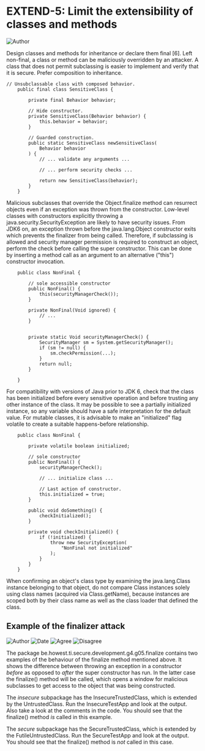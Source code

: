# EXTEND-5: Limit the extensibility of classes and methods
![Author](https://img.shields.io/badge/Author-Oracle-blue.svg)


Design classes and methods for inheritance or declare them final [6]. Left non-final, a class or method can be maliciously overridden by an attacker. A class that does not permit subclassing is easier to implement and verify that it is secure. Prefer composition to inheritance.

	// Unsubclassable class with composed behavior.
        public final class SensitiveClass {

            private final Behavior behavior;

            // Hide constructor.
            private SensitiveClass(Behavior behavior) {
                this.behavior = behavior;
            }

            // Guarded construction.
            public static SensitiveClass newSensitiveClass(
                Behavior behavior
            ) {
                // ... validate any arguments ...

                // ... perform security checks ...

                return new SensitiveClass(behavior);
            }
        }

Malicious subclasses that override the Object.finalize method can resurrect objects even if an exception was thrown from the constructor. Low-level classes with constructors explicitly throwing a java.security.SecurityException are likely to have security issues. From JDK6 on, an exception thrown before the java.lang.Object constructor exits which prevents the finalizer from being called. Therefore, if subclassing is allowed and security manager permission is required to construct an object, perform the check before calling the super constructor. This can be done by inserting a method call as an argument to an alternative ("this") constructor invocation.

        public class NonFinal {

            // sole accessible constructor
            public NonFinal() {
                this(securityManagerCheck());
            }

            private NonFinal(Void ignored) {
                // ...
            }


            private static Void securityManagerCheck() {
                SecurityManager sm = System.getSecurityManager();
                if (sm != null) {
                    sm.checkPermission(...);
                }
                return null;
            }

        }

For compatibility with versions of Java prior to JDK 6, check that the class has been initialized before every sensitive operation and before trusting any other instance of the class. It may be possible to see a partially initialized instance, so any variable should have a safe interpretation for the default value. For mutable classes, it is advisable to make an "initialized" flag volatile to create a suitable happens-before relationship.

        public class NonFinal {

            private volatile boolean initialized;

            // sole constructor
            public NonFinal() {
                securityManagerCheck();

                // ... initialize class ...

                // Last action of constructor.
                this.initialized = true;
            }

            public void doSomething() {
                checkInitialized();
            }

            private void checkInitialized() {
                if (!initialized) {
                    throw new SecurityException(
                        "NonFinal not initialized"
                    );
                }
            }
        }

When confirming an object's class type by examining the java.lang.Class instance belonging to that object, do not compare Class instances solely using class names (acquired via Class.getName), because instances are scoped both by their class name as well as the class loader that defined the class.


## Example of the finalizer attack

![Author](https://img.shields.io/badge/Author-Manu.DeWitte-blue.svg)
![Date](https://img.shields.io/badge/Date-20171101-lightgrey.svg)
![Agree](https://img.shields.io/badge/AGREE-0-green.svg)
![Disagree](https://img.shields.io/badge/DISAGREE-0-red.svg)

The package be.howest.ti.secure.development.g4.g05.finalize contains two examples of the behaviour of the finalize method mentioned above. It shows the difference between throwing an exception in a constructor _before_ as opposed to _after_ the super constructor has run. In the latter case the finalize() method will be called, which opens a window for malicious subclasses to get access to the object that was being constructed.

The _insecure_ subpackage has the InsecureTrustedClass, which is extended by the UntrustedClass. Run the InsecureTestApp and look at the output. Also take a look at the comments in the code. You should see that the finalize() method _is_ called in this example.

The _secure_ subpackage has the SecureTrustedClass, which is extended by the FutileUntrustedClass. Run the SecureTestApp and look at the output. You should see that the finalize() method is _not_ called in this case.
